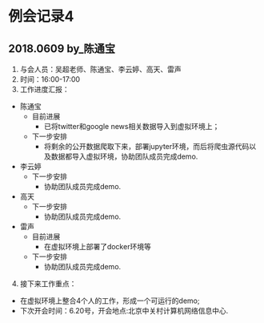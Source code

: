 # 例会记录4 
## 2018.0609   by_陈通宝

1. 与会人员：吴超老师、陈通宝、李云婷、高天、雷声
2. 时间：16:00-17:00
3. 工作进度汇报：
  - 陈通宝
    - 目前进展
      - 已将twitter和google news相关数据导入到虚拟环境上；
    - 下一步安排
      - 将剩余的公开数据爬取下来，部署jupyter环境，而后将爬虫源代码以及数据都导入虚拟环境，协助团队成员完成demo.
  - 李云婷
    - 下一步安排
      - 协助团队成员完成demo.
  - 高天
    - 下一步安排
      - 协助团队成员完成demo.
  - 雷声
    - 目前进展
      - 在虚拟环境上部署了docker环境等
    - 下一步安排
      - 协助团队成员完成demo.
      
4. 接下来工作重点：
  - 在虚拟环境上整合4个人的工作，形成一个可运行的demo;
  - 下次开会时间：6.20号，开会地点:北京中关村计算机网络信息中心.
